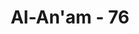 ---
title: "Al-An'am - 76"
no: 76
arabic_no: ٧٦
ayah: فَلَمَّا جَنَّ عَلَيْهِ الَّيْلُ رَاٰ كَوْكَبًا ۗقَالَ هٰذَا رَبِّيْۚ فَلَمَّآ اَفَلَ قَالَ لَآ اُحِبُّ الْاٰفِلِيْنَ
translation: "Ketika malam telah menjadi gelap, dia (Ibrahim) melihat sebuah bintang  (lalu) dia berkata, “Inilah Tuhanku.” Maka ketika bintang itu terbenam dia berkata, “Aku tidak suka kepada yang terbenam.”"
tafsir: "Allah menjelaskan proses pengenalan Ibrahim secara terperinci. Pengamatan pertama Nabi Ibrahim tertuju pada bintang-bintang, yaitu pada saat bintang nampak bercahaya dan pada saat bintang itu tidak bercahaya, dilihatnya sebuah bintang yang bercahaya paling terang. (Yaitu planet Yupiter (Musyatari) dan ada pula yang mengatakan planet Venus (Zahrah) yang dianggap sebagai dewa oleh pemuja bintang yang biasa dilakukan oleh orang-orang Yunani dan Romawi kuno, sedang kaum Ibrahim juga termasuk pemujanya).\n\nMaka timbullah pertanyaan dalam hatinya. \"Inikah Tuhanku?\" Pertanyaan ini adalah merupakan pengingkaran terhadap anggapan kaumnya, agar mereka tersentak untuk memperhatikan alasan-alasan pengingkaran yang akan dikemukakan.\n\nTetapi, setelah bintang itu tenggelam dan sirna dari pandangannya, timbul keyakinan bahwa yang tenggelam dan menghilang tidak bisa dianggap sebagai Tuhan.\n\nIni sebagai alasan Nabi Ibrahim untuk mematahkan keyakinan kaumnya, bahwa semua yang mengalami perubahan itu tidak pantas dianggap sebagai Tuhan. Kesimpulan Ibrahim itu merupakan hasil pemikiran dan pengamatan yang benar dan sesuai dengan fitrah. Siapa yang melakukan pengamatan serupa itu, niscaya akan berkesimpulan yang sama. Sementara itu sebagian mufassir seperti Ibnu Katsir mengatakan bahwa pengamatan Nabi Ibrahim terhadap bintang, bulan dan matahari bukanlah pengamatan pertama, tetapi merupakan taktik Nabi Ibrahim untuk mengajak kaumnya agar tidak menyembah sesuatu benda yang timbul tenggelam. Akan tetapi hendaklah mereka menyembah Zat Yang Kekal dan Abadi yaitu Allah."
---